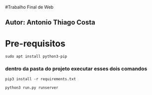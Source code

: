 #Trabalho Final de Web

## Autor: Antonio Thiago Costa


# Pre-requisitos

```
sudo apt install python3-pip
```

### dentro da pasta do projeto executar esses dois comandos

```
pip3 install -r requirements.txt

python3 run.py runserver
```
